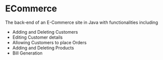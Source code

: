 # ECommerce
The back-end of an E-Commerce site in Java with functionalities including 
<ul>
  <li>Adding and Deleting Customers</li>
  <li>Editing Customer details</li>
  <li>Allowing Customers to place Orders</li>
  <li>Adding and Deleting Products</li>
  <li>Bill Generation</li>
</ul>
